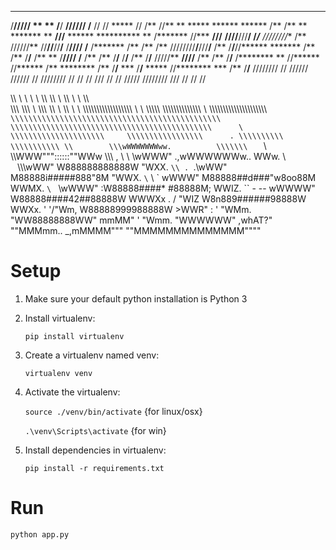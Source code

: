 
 ********                               ****    ******** **      **          **                               **
/**/////   **   **                     /**/    **////// /**     //          //   *****                       // 
/**       //** **   *****     ******  ******  /**       /**      ** *******  ** **///**  ******   **********  **
/*******   //***   **///**   **////**///**/   /*********/****** /**//**///**/**/**  /** //////** //**//**//**/**
/**////     /**   /*******  /**   /**  /**    ////////**/**///**/** /**  /**/**//******  *******  /** /** /**/**
/**         **    /**////   /**   /**  /**           /**/**  /**/** /**  /**/** /////** **////**  /** /** /**/**
/********  **     //******  //******   /**     ******** /**  /**/** ***  /**/**  ***** //******** *** /** /**/**
////////  //       //////    //////    //     ////////  //   // // ///   // //  /////   //////// ///  //  // // 



\\\     \\       \\     \      \\
 \\\\    \\\  \\  \\\    \\  \ \\\\    \
  \\\\\  \\\\\ \\  \\\\\  \\\ \\ \\\\   \\  \\
    \\\\\\\\\\\\\\\\\\\\\\\\\\\\\\\\\\\  \\  \\
      \\\\\\\\\\ \\\\\\\\\\\\\\\\\\\\\\\\\\\  \\
        \\\\\\\\\\\\\\\\\\\\\\\\\\\\\\\\\\\\\\\\\         `
     \\\\\\\\\\\\\\\\\\\\\\\\\\\\\\\\\\\\\\\\\\\\\\\
         \\\\\\\\\\\\\\\\\\\\\\\\\\\\\\\\\\\\\\\\\\\\\      \
            \\\\\\\\\\\\\\\\\\\\\     \\\\\\\\\\\\\\\\\      .
               \\\\\\\\\\                     \\\\\\\\\\\
                  \\        \\\wWWWWWWWww.          \\\\\\\    `
                      \\ \\\WWW"""::::::""WWw         \\\\\    ,
                 \  \\ \\wWWW" .,wWWWWWWw..  WWw.        \\\
              ` ` \\\\\wWW"   W888888888888W  "WXX.       `\\
               . `.\\wWW"   M88888i#####888"8M  "WWX.      `\`
              \ \` wWWW"   M88888##d###"w8oo88M   WWMX.     `\
               ` \wWWW"   :W88888####*  #88888M;   WWIZ.     ``
           - -- wWWWW"     W88888####42##88888W     WWWXx .
               / "WIZ       W8n889######98888W       WWXx.
              ' '/"Wm,       W88888999988888W        >WWR" :
               '   "WMm.      "WW88888888WW"        mmMM" '
                     "Wmm.       "WWWWWW"        ,whAT?"
                      ""MMMmm..            _,mMMMM"""
                           ""MMMMMMMMMMMMMM""""





# Setup
1. Make sure your default python installation is Python 3

2. Install virtualenv:

	<code>pip install virtualenv</code>

3. Create a virtualenv named venv:

	<code>virtualenv venv</code>

4. Activate the virtualenv:

	<code>source ./venv/bin/activate</code> {for linux/osx}

	<code>.\venv\Scripts\activate</code> {for win}

5. Install dependencies in virtualenv:

	<code>pip install -r requirements.txt</code>

# Run
 <code>python app.py</code>